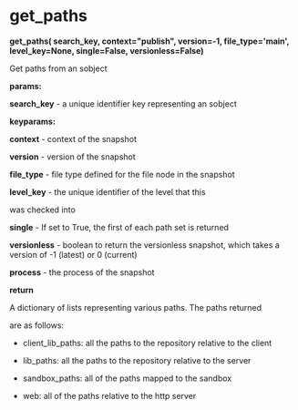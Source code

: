 # get\_paths

**get\_paths( search\_key, context="publish", version=-1, file\_type='main', level\_key=None, single=False, versionless=False)**

Get paths from an sobject

**params:**

**search\_key** - a unique identifier key representing an sobject

**keyparams:**

**context** - context of the snapshot

**version** - version of the snapshot

**file\_type** - file type defined for the file node in the snapshot

**level\_key** - the unique identifier of the level that this

was checked into

**single** - If set to True, the first of each path set is returned

**versionless** - boolean to return the versionless snapshot, which takes a version of -1 (latest) or 0 (current)

**process** - the process of the snapshot

**return**

A dictionary of lists representing various paths. The paths returned

are as follows:

-   client\_lib\_paths: all the paths to the repository relative to the client

-   lib\_paths: all the paths to the repository relative to the server

-   sandbox\_paths: all of the paths mapped to the sandbox

-   web: all of the paths relative to the http server


